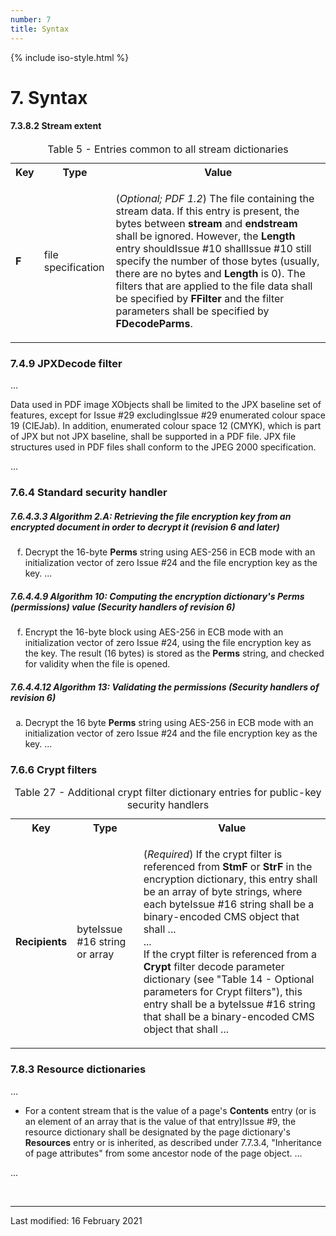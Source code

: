 ```yaml
---
number: 7
title: Syntax
---
```



<html>
<head>
<title>ISO 32000-2:2020 Clause 7: Syntax</title>
</head>
<body>


{% include iso-style.html %}


<div class="iso32000">


<h1>7. Syntax</h1>


<h4>7.3.8.2 Stream extent</h4>


<table>
  <caption>Table 5 - Entries common to all stream dictionaries</caption>
  <tr>
    <th>Key</th>
    <th>Type</th>
    <th>Value</th>
  </tr>
  <tr>
    <td><b>F</b></td>
    <td>file specification</td>
    <td><p>
    (<i>Optional; PDF 1.2</i>) The file containing the stream data. If this entry is present, the bytes between <b>stream</b> and <b>endstream</b>
    shall be ignored. However, the <b>Length</b> entry <span class="deleted-text">should<span class="deleted-tooltiptext">Issue #10</span></span>
    <span class="new-text">shall<span class="new-tooltiptext">Issue #10</span></span> still specify the
    number of those bytes (usually, there are no bytes and <b>Length</b> is 0). The filters that are applied to the file data shall be specified by
    <b>FFilter</b> and the filter parameters shall be specified by <b>FDecodeParms</b>.
    </p></td>
  </tr>
</table>


<h3>7.4.9 JPXDecode filter</h3>


...<br/>

<p>
Data used in PDF image XObjects shall be limited to the JPX baseline set of features,  <span class="deleted-text">except for<span class="deleted-tooltiptext">
Issue #29</span></span>
<span class="new-text">excluding<span class="new-tooltiptext">Issue #29</span></span> enumerated colour space 19 (CIEJab).
In addition, enumerated colour space 12 (CMYK), which is part of JPX but not JPX baseline, shall be supported in a PDF file. JPX file
structures used in PDF files shall conform to the JPEG 2000 specification.
</p>


...<br/>

<h3>7.6.4 Standard security handler</h3>

<h5>7.6.4.3.3 Algorithm 2.A: Retrieving the file encryption key from an encrypted document in order to decrypt it (revision 6 and later)</h5>

<ol type="a" start="6">
<li>
Decrypt the 16-byte <b>Perms</b> string using AES-256 in ECB mode <span class="deleted-text">with an initialization vector of zero
<span class="deleted-tooltiptext">Issue #24</span></span> and the file encryption key as the key. ...
</li>
</ol>

<h5>7.6.4.4.9 Algorithm 10: Computing the encryption dictionary's Perms (permissions) value (Security handlers of revision 6)</h5>

<ol type="a" start="6">
<li>
Encrypt the 16-byte block using AES-256 in ECB mode <span class="deleted-text">with an initialization vector of zero
<span class="deleted-tooltiptext">Issue #24</span></span>, using the file encryption key as the key.
The result (16 bytes) is stored as the <b>Perms</b> string, and checked for validity when the file is opened.
</li>
</ol>

<h5>7.6.4.4.12 Algorithm 13: Validating the permissions (Security handlers of revision 6)</h5>

<ol type="a" start="1">
<li>
Decrypt the 16 byte <b>Perms</b> string using AES-256 in ECB mode <span class="deleted-text">with an initialization vector of zero
<span class="deleted-tooltiptext">Issue #24</span></span> and the file encryption key as the key. ...
</li>
</ol>

<h3>7.6.6 Crypt filters</h3>


<table>
  <caption>Table 27 - Additional crypt filter dictionary entries for public-key security handlers</caption>
  <tr>
    <th>Key</th>
    <th>Type</th>
    <th>Value</th>
  </tr>
  <tr>
    <td><b>Recipients</b></td>
    <td><span class="new-text">byte<span class="new-tooltiptext">Issue #16</span></span> string or array</td>
    <td><p>
    (<i>Required</i>) If the crypt filter is referenced from <b>StmF</b> or <b>StrF</b> in the encryption dictionary, this entry shall be an array of byte strings,
    where each <span class="new-text">byte<span class="new-tooltiptext">Issue #16</span></span> string shall be a binary-encoded CMS object that shall ...
    <br/>...<br/>
    If the crypt filter is referenced from a <b>Crypt</b> filter decode parameter dictionary (see "Table 14 - Optional parameters for Crypt filters"),
    this entry shall be a <span class="new-text">byte<span class="new-tooltiptext">Issue #16</span></span> string that shall be a binary-encoded CMS object that shall ...
    </p></td>
  </tr>
</table>


<h3>7.8.3 Resource dictionaries</h3>


...<br/>


<ul>
<li>
For a content stream that is the value of a page's <b>Contents</b> entry <span class="deleted-text">(or is an element of an
array that is the value of that entry)<span class="deleted-tooltiptext">Issue #9</span></span>, the resource dictionary shall
be designated by the page dictionary's <b>Resources</b> entry or is inherited, as described under 7.7.3.4, "Inheritance of page
attributes" from some ancestor node of the page object. ...
</li>
</ul>


...<br/>


</div>


<br/><hr>
<p class="footnote">Last modified: 16 February 2021</p>

</body>
</html>
